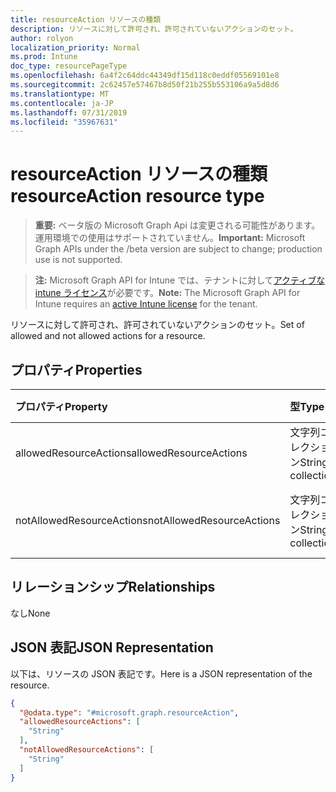 ```yaml
---
title: resourceAction リソースの種類
description: リソースに対して許可され、許可されていないアクションのセット。
author: rolyon
localization_priority: Normal
ms.prod: Intune
doc_type: resourcePageType
ms.openlocfilehash: 6a4f2c64ddc44349df15d118c0eddf05569101e8
ms.sourcegitcommit: 2c62457e57467b8d50f21b255b553106a9a5d8d6
ms.translationtype: MT
ms.contentlocale: ja-JP
ms.lasthandoff: 07/31/2019
ms.locfileid: "35967631"
---
```

# <a name="resourceaction-resource-type"></a><span data-ttu-id="0363f-103">resourceAction リソースの種類</span><span class="sxs-lookup"><span data-stu-id="0363f-103">resourceAction resource type</span></span>

> <span data-ttu-id="0363f-104">**重要:** ベータ版の Microsoft Graph Api は変更される可能性があります。運用環境での使用はサポートされていません。</span><span class="sxs-lookup"><span data-stu-id="0363f-104">**Important:** Microsoft Graph APIs under the /beta version are subject to change; production use is not supported.</span></span>

> <span data-ttu-id="0363f-105">**注:** Microsoft Graph API for Intune では、テナントに対して[アクティブな intune ライセンス](https://go.microsoft.com/fwlink/?linkid=839381)が必要です。</span><span class="sxs-lookup"><span data-stu-id="0363f-105">**Note:** The Microsoft Graph API for Intune requires an [active Intune license](https://go.microsoft.com/fwlink/?linkid=839381) for the tenant.</span></span>

<span data-ttu-id="0363f-106">リソースに対して許可され、許可されていないアクションのセット。</span><span class="sxs-lookup"><span data-stu-id="0363f-106">Set of allowed and not allowed actions for a resource.</span></span>

## <a name="properties"></a><span data-ttu-id="0363f-107">プロパティ</span><span class="sxs-lookup"><span data-stu-id="0363f-107">Properties</span></span>
|<span data-ttu-id="0363f-108">プロパティ</span><span class="sxs-lookup"><span data-stu-id="0363f-108">Property</span></span>|<span data-ttu-id="0363f-109">型</span><span class="sxs-lookup"><span data-stu-id="0363f-109">Type</span></span>|<span data-ttu-id="0363f-110">説明</span><span class="sxs-lookup"><span data-stu-id="0363f-110">Description</span></span>|
|:---|:---|:---|
|<span data-ttu-id="0363f-111">allowedResourceActions</span><span class="sxs-lookup"><span data-stu-id="0363f-111">allowedResourceActions</span></span>|<span data-ttu-id="0363f-112">文字列コレクション</span><span class="sxs-lookup"><span data-stu-id="0363f-112">String collection</span></span>|<span data-ttu-id="0363f-113">許可されるアクション</span><span class="sxs-lookup"><span data-stu-id="0363f-113">Allowed Actions</span></span>|
|<span data-ttu-id="0363f-114">notAllowedResourceActions</span><span class="sxs-lookup"><span data-stu-id="0363f-114">notAllowedResourceActions</span></span>|<span data-ttu-id="0363f-115">文字列コレクション</span><span class="sxs-lookup"><span data-stu-id="0363f-115">String collection</span></span>|<span data-ttu-id="0363f-116">許可されていないアクション。</span><span class="sxs-lookup"><span data-stu-id="0363f-116">Not Allowed Actions.</span></span>|

## <a name="relationships"></a><span data-ttu-id="0363f-117">リレーションシップ</span><span class="sxs-lookup"><span data-stu-id="0363f-117">Relationships</span></span>
<span data-ttu-id="0363f-118">なし</span><span class="sxs-lookup"><span data-stu-id="0363f-118">None</span></span>

## <a name="json-representation"></a><span data-ttu-id="0363f-119">JSON 表記</span><span class="sxs-lookup"><span data-stu-id="0363f-119">JSON Representation</span></span>
<span data-ttu-id="0363f-120">以下は、リソースの JSON 表記です。</span><span class="sxs-lookup"><span data-stu-id="0363f-120">Here is a JSON representation of the resource.</span></span>
<!-- {
  "blockType": "resource",
  "@odata.type": "microsoft.graph.resourceAction"
}
-->
``` json
{
  "@odata.type": "#microsoft.graph.resourceAction",
  "allowedResourceActions": [
    "String"
  ],
  "notAllowedResourceActions": [
    "String"
  ]
}
```





